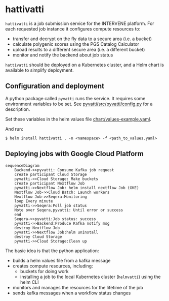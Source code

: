 # hattivatti

`hattivatti` is a job submission service for the INTERVENE platform. For each requested job instance it configures compute resources to:

* transfer and decrypt on the fly data to a secure area (i.e. a bucket)
* calculate polygenic scores using the PGS Catalog Calculator
* upload results to a different secure area (i.e. a different bucket)
* monitor and notify the backend about job status

`hattivatti` should be deployed on a Kubernetes cluster, and a Helm chart is available to simplify deployment.

## Configuration and deployment

A python package called `pyvatti` runs the service. It requires some environment variables to be set. See [pyvatti/src/pyvatti/config.py](https://github.com/ebi-gdp/hattivatti/blob/main/pyvatti/src/pyvatti/config.py) for a description.

Set these variables in the helm values file [chart/values-example.yaml](https://github.com/ebi-gdp/hattivatti/blob/main/chart/values-example.yaml).

And run:

```
$ helm install hattivatti . -n <namespace> -f <path_to_values.yaml>
```

## Deploying jobs with Google Cloud Platform

```mermaid
sequenceDiagram
    Backend->>pyvatti: Consume Kafka job request
    create participant Cloud Storage
    pyvatti->>Cloud Storage: Make buckets
    create participant Nextflow Job
    pyvatti->>Nextflow Job: helm install nextflow Job (GKE)
    Nextflow Job->>Cloud Batch: Launch workers
    Nextflow Job->>Seqera:Monitoring
    loop Every minute
    pyvatti->>Seqera:Poll job status
    Note over Seqera,pyvatti: Until error or success
    end
    Seqera->>pyvatti:Job status: success
    pyvatti->>Backend:Produce Kafka notify msg
    destroy Nextflow Job
    pyvatti->>Nextflow Job:helm uninstall
    destroy Cloud Storage
    pyvatti->>Cloud Storage:Clean up
```

The basic idea is that the python application:

* builds a helm values file from a kafka message
* creates compute resources, including:
  * buckets for doing work
  * installing a job to the local Kubernetes cluster (`helmvatti`) using the helm CLI
* monitors and manages the resources for the lifetime of the job 
* sends kafka messages when a workflow status changes
